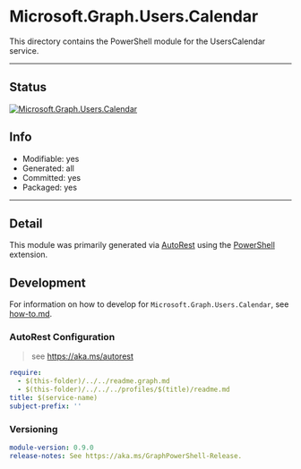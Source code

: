 <!-- region Generated -->
# Microsoft.Graph.Users.Calendar
This directory contains the PowerShell module for the UsersCalendar service.

---
## Status
[![Microsoft.Graph.Users.Calendar](https://img.shields.io/powershellgallery/v/Microsoft.Graph.Users.Calendar.svg?style=flat-square&label=Microsoft.Graph.Users.Calendar "Microsoft.Graph.Users.Calendar")](https://www.powershellgallery.com/packages/Microsoft.Graph.Users.Calendar/)

## Info
- Modifiable: yes
- Generated: all
- Committed: yes
- Packaged: yes

---
## Detail
This module was primarily generated via [AutoRest](https://github.com/Azure/autorest) using the [PowerShell](https://github.com/Azure/autorest.powershell) extension.

## Development
For information on how to develop for `Microsoft.Graph.Users.Calendar`, see [how-to.md](how-to.md).
<!-- endregion -->

### AutoRest Configuration

> see https://aka.ms/autorest

``` yaml
require:
  - $(this-folder)/../../readme.graph.md
  - $(this-folder)/../../../profiles/$(title)/readme.md
title: $(service-name)
subject-prefix: ''

```
### Versioning

``` yaml
module-version: 0.9.0
release-notes: See https://aka.ms/GraphPowerShell-Release.
```
